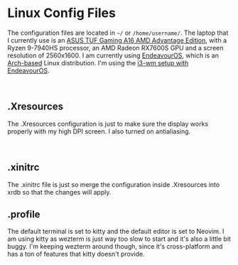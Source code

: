 # Linux Config Files

The configuration files are located in `~/` or `/home/username/`. The laptop that I currently use is an [ASUS TUF Gaming A16 AMD Advantage Edition](https://www.asus.com/laptops/for-gaming/tuf-gaming/asus-tuf-gaming-a16-advantage-edition-2023/), with a Ryzen 9-7940HS processor, an AMD Radeon RX7600S GPU and a screen resolution of 2560x1600. I am currently using [EndeavourOS](https://endeavouros.com/), which is an [Arch-based](https://archlinux.org/) Linux distribution. I'm using the [i3-wm setup with EndeavourOS](https://discovery.endeavouros.com/window-tiling-managers/i3-wm/2021/03/).

<br>


## .Xresources

The .Xresources configuration is just to make sure the display works properly with my high DPI screen. I also turned on antialiasing.

<br>

## .xinitrc

The .xinitrc file is just so merge the configuration inside .Xresources into xrdb so that the changes will apply.


## .profile

The default terminal is set to kitty and the default editor is set to Neovim. I am using kitty as wezterm is just way too slow to start and it's also a little bit buggy. I'm keeping wezterm around though, since it's cross-platform and has a ton of features that kitty doesn't provide.

<br>

